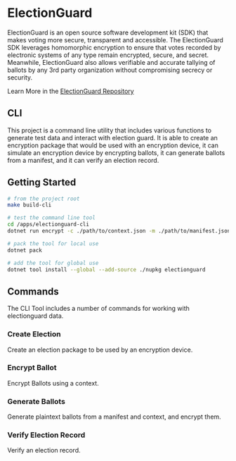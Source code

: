 # ElectionGuard

ElectionGuard is an open source software development kit (SDK) that makes voting more secure, transparent and accessible. The ElectionGuard SDK leverages homomorphic encryption to ensure that votes recorded by electronic systems of any type remain encrypted, secure, and secret. Meanwhile, ElectionGuard also allows verifiable and accurate tallying of ballots by any 3rd party organization without compromising secrecy or security.

Learn More in the [ElectionGuard Repository](https://github.com/microsoft/electionguard)

## CLI

This project is a command line utility that includes various functions to generate test data and interact with election guard. It is able to create an encryption package that would be used with an encryption device, it can simulate an encryption device by encrypting ballots, it can generate ballots from a manifest, and it can verify an election record.

## Getting Started

```bash
# from the project root
make build-cli

# test the command line tool
cd /apps/electionguard-cli
dotnet run encrypt -c ./path/to/context.json -m ./path/to/manifest.json -b ./path/to/plaintext-ballots -d ./path/to/device.json -o ./path/to/results

# pack the tool for local use
dotnet pack

# add the tool for global use
dotnet tool install --global --add-source ./nupkg electionguard

```

## Commands

The CLI Tool includes a number of commands for working with electionguard data.

### Create Election

Create an election package to be used by an encryption device.

### Encrypt Ballot

Encrypt Ballots using a context.

### Generate Ballots

Generate plaintext ballots from a manifest and context, and encrypt them.

### Verify Election Record

Verify an election record.